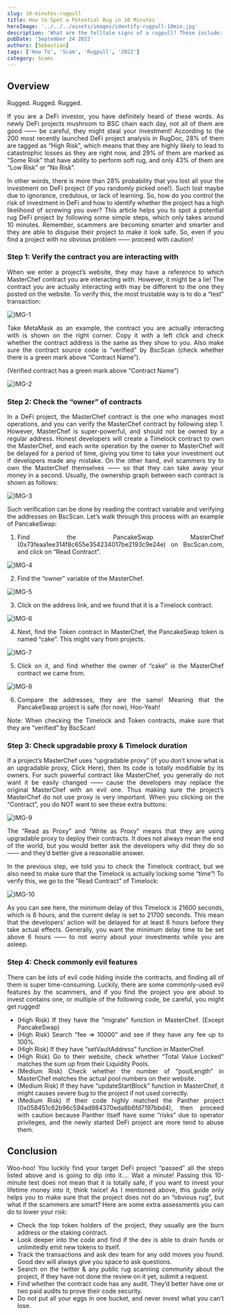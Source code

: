```yaml
---
slug: 10-minutes-rugpull
title: How to Spot a Potential Rug in 10 Minutes
heroImage: '../../../assets/images/identify-rugpull-10min.jpg'
description: 'What are the telltale signs of a rugpull? These include: Overcentralization, Unverified contracts & Malicious Functions!'
pubDate: 'September 24 2022'
authors: [Sebastian]
tags: ['How To', 'Scam', 'Rugpull', '2022']
category: Scams
---
```


## Overview

<div align="justify">

Rugged. Rugged. Rugged.

If you are a DeFi investor, you have definitely heard of these words. As newly DeFi projects mushroom to BSC chain each day, not all of them are good —— be careful, they might steal your investment! According to the 200 most recently launched DeFi project analysis in RugDoc, 28% of them are tagged as “High Risk”, which means that they are highly likely to lead to catastrophic losses as they are right now, and 29% of them are marked as “Some Risk” that have ability to perform soft rug, and only 43% of them are “Low Risk” or “No Risk”.

In other words, there is more than 28% probability that you lost all your the investment on DeFi project (if you randomly picked one!). Such lost maybe due to ignorance, credulous, or lack of learning. So, how do you control the risk of investment in DeFi and how to identify whether the project has a high likelihood of screwing you over? This article helps you to spot a potential rug DeFi project by following some simple steps, which only takes around 10 minutes. Remember, scammers are becoming smarter and smarter and they are able to disguise their project to make it look safe. So, even if you find a project with no obvious problem —— proceed with caution!

### Step 1: Verify the contract you are interacting with

When we enter a project’s website, they may have a reference to which MasterChef contract you are interacting with. However, it might be a lie! The contract you are actually interacting with may be different to the one they posted on the website. To verify this, the most trustable way is to do a “test” transaction: 

![IMG-1](./image_23-30-20.png)


Take MetaMask as an example, the contract you are actually interacting with is shown on the right corner. Copy it with a left click and check whether the contract address is the same as they show to you. Also make sure the contract source code is “verified” by BscScan (check whether there is a green mark above “Contract Name”). 

(Verified contract has a green mark above “Contract Name”)

![IMG-2](./image_23-30-51.png)

### Step 2: Check the “owner” of contracts

In a DeFi project, the MasterChef contract is the one who manages most operations, and you can verify the MasterChef contract by following step 1. However, MasterChef is super-powerful, and should not be owned by a regular address. Honest developers will create a Timelock contract to own the MasterChef, and each write operation by the owner to MasterChef will be delayed for a period of time, giving you time to take your investment out if developers made any mistake. On the other hand, evil scammers try to own the MasterChef themselves —— so that they can take away your money in a second. Usually, the ownership graph between each contract is shown as follows: 

![IMG-3](./image_23-30-51.png)

Such verification can be done by reading the contract variable and verifying the addresses on BscScan. Let’s walk through this process with an example of PancakeSwap:

1. Find the PancakeSwap MasterChef (0x73feaa1ee314f8c655e354234017be2193c9e24e) on BscScan.com, and click on “Read Contract”. 

![IMG-4](./image_23-31-58.png)

2. Find the “owner” variable of the MasterChef.

![IMG-5](./image_23-32-53.png)

3. Click on the address link, and we found that it is a Timelock contract.

![IMG-6](./image_23-33-41.png)

4. Next, find the Token contract in MasterChef, the PancakeSwap token is named “cake”. This might vary from projects. 

![IMG-7](./image_23-34-41.png)

5. Click on it, and find whether the owner of “cake” is the MasterChef contract we came from. 

![IMG-8](./image_23-35-0.png)

6. Compare the addresses, they are the same! Meaning that the PancakeSwap project is safe (for now), Hoo-Yeah!

Note: When checking the Timelock and Token contracts, make sure that they are “verified” by BscScan!


### Step 3: Check upgradable proxy & Timelock duration

If a project’s MasterChef uses “upgradable proxy” (if you don’t know what is an upgradable proxy, Click Here), then its code is totally modifiable by its owners. For such powerful contract like MasterChef, you generally do not want it be easily changed —— cause the developers may replace the original MasterChef with an evil one. Thus making sure the project’s MasterChef do not use proxy is very important. When you clicking on the “Contract”, you do NOT want to see these extra buttons: 

![IMG-9](./image_23-35-28.png)

The “Read as Proxy” and “Write as Proxy” means that they are using upgradable proxy to deploy their contracts. It does not always mean the end of the world, but you would better ask the developers why did they do so —— and they’d better give a reasonable answer.

In the previous step, we told you to check the Timelock contract, but we also need to make sure that the Timelock is actually locking some “time”! To verify this, we go to the “Read Contract” of Timelock: 

![IMG-10](./image_23-36-16.png)

As you can see here, the minimum delay of this Timelock is 21600 seconds, which is 6 hours, and the current delay is set to 21700 seconds. This mean that the developers’ action will be delayed for at least 6 hours before they take actual effects. Generally, you want the minimum delay time to be set above 6 hours —— to not worry about your investments while you are asleep.

### Step 4: Check commonly evil features

There can be lots of evil code hiding inside the contracts, and finding all of them is super time-consuming. Luckily, there are some commonly-used evil features by the scammers, and if you find the project you are about to invest contains one, or multiple of the following code, be careful, you might get rugged!

* (High Risk) If they have the “migrate” function in MasterChef. (Except PancakeSwap)
* (High Risk) Search “fee => 10000” and see if they have any fee up to 100%.
* (High Risk) If they have “setVaultAddress” function in MasterChef.
* (High Risk) Go to their website, check whether “Total Value Locked” matches the sum up from their Liquidity Pools.
* (Medium Risk) Check whether the number of “poolLength” in MasterChef matches the actual pool numbers on their website.
* (Medium Risk) If they have “updateStartBlock” function in MasterChef, it might causes severe bug to the project if not used correctly.
* (Medium Risk) If their code highly matched the Panther project (0x058451c62b96c594ad984370eda8b6fd7197bbd4), then proceed with caution because Panther itself have some “risks” due to operator privileges, and the newly started DeFi project are more tend to abuse them.

## Conclusion

Woo-hoo! You luckily find your target DeFi project “passed” all the steps listed above and is going to dip into it…. Wait a minute! Passing this 10-minute test does not mean that it is totally safe, if you want to invest your lifetime money into it, think twice! As I mentioned above, this guide only helps you to make sure that the project does not do an “obvious rug”, but what if the scammers are smart? Here are some extra assessments you can do to lower your risk:

* Check the top token holders of the project, they usually are the burn address or the staking contract.
* Look deeper into the code and find if the dev is able to drain funds or unlimitedly emit new tokens to itself.
* Track the transactions and ask dev team for any odd moves you found. Good dev will always give you space to ask questions.
* Search on the twitter & any public rug scanning community about the project, if they have not done the review on it yet, submit a request.
* Find whether the contract code has any audit. They’d better have one or two paid audits to prove their code security.
* Do not put all your eggs in one bucket, and never invest what you can’t lose.

</div>